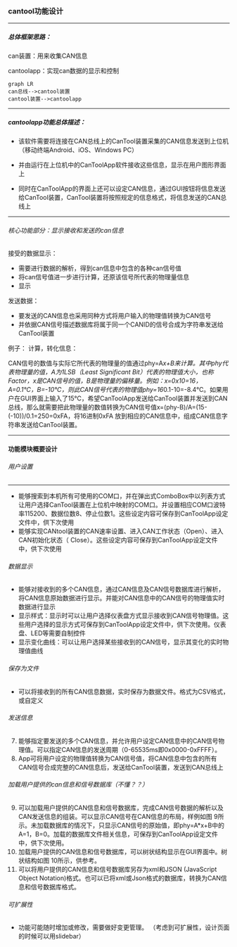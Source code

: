 
### cantool功能设计

---


##### 总体框架思路：

can装置：用来收集CAN信息

cantoolapp：实现can数据的显示和控制


```
graph LR
can总线-->cantool装置
cantool装置-->cantoolapp

```



---
##### cantoolapp功能总体描述：
- 该软件需要将连接在CAN总线上的CanTool装置采集的CAN信息发送到上位机（移动终端Android、iOS、Windows PC）

- 并由运行在上位机中的CanToolApp软件接收这些信息，显示在用户图形界面上
- 同时在CanToolApp的界面上还可以设定CAN信息，通过GUI按钮将信息发送给CanTool装置，CanTool装置将按照规定的信息格式，将信息发送的CAN总线上


---

###### 核心功能部分：显示接收和发送的can信息
接受的数据显示：
- 需要进行数据的解析，得到can信息中包含的各种can信号值
- 将can信号值进一步进行计算，还原该信号所代表的物理量信息
- 显示

发送数据：

- 要发送的CAN信息也采用同种方式将用户输入的物理值转换为CAN信号
- 并依据CAN信号描述数据库将属于同一个CANID的信号合成为字符串发送给CanTool装置

例子：
计算，转化信息：

CAN信号的数值与实际它所代表的物理量的值通过phy=A*x+B来计算。其中phy代表物理量的值，A为1LSB（Least Significant Bit）代表的物理值大小，也称Factor，x是CAN信号的值，B是物理量的偏移量。例如：x=0x10=16， A=0.1℃，B=-10℃，则此CAN信号代表的物理值phy=16*0.1-10=-8.4℃。如果用户在GUI界面上输入了15℃，希望CanToolApp发送给CanTool装置并发送到CAN总线，那么就需要把此物理量的数值转换为CAN信号值x=(phy-B)/A=(15-(-10))/0.1=250=0xFA，将16进制0xFA
放到相应的CAN信息中，组成CAN信息字符串发送给CanTool装置。


---
#### 功能模块概要设计

###### 用户设置

---
- 能够搜索到本机所有可使用的COM口，并在弹出式ComboBox中以列表方式让用户选择CanTool装置在上位机中映射的COM口。并设置相应COM口波特率115200、数据位数8、停止位数1。这些设定内容可保存到CanToolApp设定文件中，供下次使用
- 能够实现CANtool装置的CAN速率设置、进入CAN工作状态（Open）、进入CAN初始化状态（ Close）。这些设定内容可保存到CanToolApp设定文件中，供下次使用



###### 数据显示
- 能够对接收到的多个CAN信息，通过CAN信息及CAN信号数据库进行解析，将CAN信息原始数据进行显示。并能对CAN信息中的CAN信号的物理值实时数据进行显示
- 显示样式：显示时可以让用户选择仪表盘方式显示接收到CAN信号物理值。这些用户选择的显示方式可保存到CanToolApp设定文件中，供下次使用。仪表盘、LED等需要自制控件
- 显示变化曲线：可以让用户选择某些接收到的CAN信号，显示其变化的实时物理值曲线


###### 保存为文件


- 可以将接收到的所有CAN信息数据，实时保存为数据文件。格式为CSV格式，或自定义

###### 发送信息
7.	能够指定要发送的多个CAN信息，并允许用户设定CAN信息中的CAN信号物理值。可以指定CAN信息的发送周期（0-65535ms即0x0000-0xFFFF）。
8.	App可将用户设定的物理值转换为CAN信号值，将CAN信息中包含的所有CAN信号合成完整的CAN信息后，发送给CanTool装置，发送到CAN总线上


###### 加载用户提供的can信息和信号数据库（不懂？？）
9.	可以加载用户提供的CAN信息和信号数据库，完成CAN信号数据的解析以及CAN发送信息的组装。可以显示CAN信号在CAN信息的布局，样例如图 9所示。未加载数据库的情况下，只显示CAN信号的原始值，即phy=A*x+B中的A=1，B=0。加载的数据库文件相关信息，可保存到CanToolApp设定文件中，供下次使用。
10.	加载用户提供的CAN信息和信号数据库，可以树状结构显示在GUI界面中。树状结构如图 10所示，供参考。
11.	可以将用户提供的CAN信息和信号数据库另存为xml和JSON (JavaScript Object Notation)格式。也可以已将xml或Json格式的数据库，转换为CAN信息和信号数据库格式。



###### 可扩展性
- 功能可能随时增加或修改，需要做好变更管理。
（考虑到可扩展性，设计页面的时候可以用slidebar）

